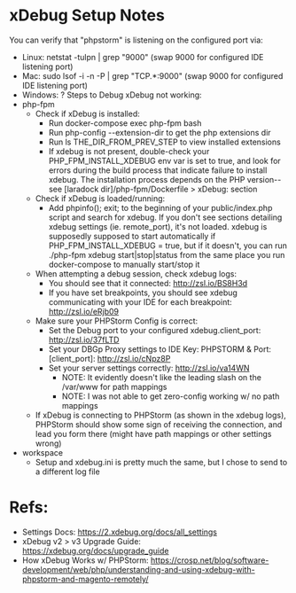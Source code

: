 # xDebug Setup Notes 
You can verify that "phpstorm" is listening on the configured port via:
 - Linux: netstat -tulpn | grep "9000" (swap 9000 for configured IDE listening port)
 - Mac: sudo lsof -i -n -P | grep "TCP.*:9000" (swap 9000 for configured IDE listening port)
 - Windows: ?
 Steps to Debug xDebug not working:
 - php-fpm
   - Check if xDebug is installed:
     - Run docker-compose exec php-fpm bash
     - Run php-config --extension-dir to get the php extensions dir
     - Run ls THE_DIR_FROM_PREV_STEP to view installed extensions
     - If xdebug is not present, double-check your PHP_FPM_INSTALL_XDEBUG env var is set to true, and look for
       errors during the build process that indicate failure to install xdebug. The installation process depends on
       the PHP version--see [laradock dir]/php-fpm/Dockerfile > xDebug: section
   - Check if xDebug is loaded/running:
     - Add phpinfo(); exit; to the beginning of your public/index.php script and search for xdebug. If you don't see
       sections detailing xdebug settings (ie. remote_port), it's not loaded. xdebug is supposedly supposed to start
       automatically if PHP_FPM_INSTALL_XDEBUG = true, but if it doesn't, you can run ./php-fpm xdebug
       start|stop|status from the same place you run docker-compose to manually start/stop it
   - When attempting a debug session, check xdebug logs:
     - You should see that it connected: http://zsl.io/BS8H3d
     - If you have set breakpoints, you should see xdebug communicating with your IDE for each breakpoint:
       http://zsl.io/eRjb09
   - Make sure your PHPStorm Config is correct:
     - Set the Debug port to your configured xdebug.client_port: http://zsl.io/37fLTD
     - Set your DBGp Proxy settings to IDE Key: PHPSTORM & Port: [client_port]: http://zsl.io/cNpz8P
     - Set your server settings correctly: http://zsl.io/va14WN
       - NOTE: It evidently doesn't like the leading slash on the /var/www for path mappings
       - NOTE: I was not able to get zero-config working w/ no path mappings
   - If xDebug is connecting to PHPStorm (as shown in the xdebug logs), PHPStorm should show some sign of receiving
     the connection, and lead you form there (might have path mappings or other settings wrong)
 - workspace
   - Setup and xdebug.ini is pretty much the same, but I chose to send to a different log file


# Refs:
- Settings Docs: https://2.xdebug.org/docs/all_settings
- xDebug v2 > v3 Upgrade Guide: https://xdebug.org/docs/upgrade_guide
- How xDebug Works w/ PHPStorm: https://crosp.net/blog/software-development/web/php/understanding-and-using-xdebug-with-phpstorm-and-magento-remotely/
